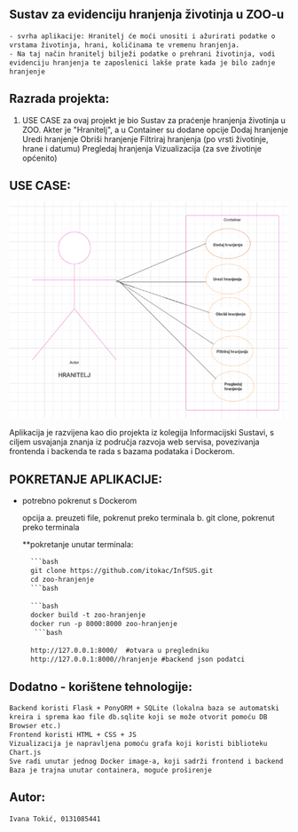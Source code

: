 ## Sustav za evidenciju hranjenja životinja u ZOO-u
    - svrha aplikacije: Hranitelj će moći unositi i ažurirati podatke o vrstama životinja, hrani, količinama te vremenu hranjenja.
    - Na taj način hranitelj bilježi podatke o prehrani životinja, vodi evidenciju hranjenja te zaposlenici lakše prate kada je bilo zadnje hranjenje

## Razrada projekta:
1. USE CASE za ovaj projekt je bio Sustav za praćenje hranjenja životinja u ZOO. Akter je "Hranitelj", a u Container su dodane opcije
Dodaj hranjenje
Uredi hranjenje
Obriši hranjenje
Filtriraj hranjenja (po vrsti životinje, hrane i datumu)
Pregledaj hranjenja
Vizualizacija (za sve životinje općenito)

## USE CASE:
![usecase](https://raw.githubusercontent.com/itokac/InfSUS/main/frontend/dodaci/usecase.png)

Aplikacija je razvijena kao dio projekta iz kolegija Informacijski Sustavi, s ciljem usvajanja znanja iz područja razvoja web servisa, 
povezivanja frontenda i backenda te rada s bazama podataka i Dockerom.

## POKRETANJE APLIKACIJE:

- potrebno pokrenut s Dockerom

    opcija 
        a. preuzeti file, pokrenut preko terminala
        b. git clone, pokrenut preko terminala

    **pokretanje unutar terminala:

        ```bash
        git clone https://github.com/itokac/InfSUS.git
        cd zoo-hranjenje
        ```bash

        ```bash
        docker build -t zoo-hranjenje
        docker run -p 8000:8000 zoo-hranjenje
         ```bash
         
        http://127.0.0.1:8000/  #otvara u pregledniku
        http://127.0.0.1:8000//hranjenje #backend json podatci

## Dodatno - korištene tehnologije:
    Backend koristi Flask + PonyORM + SQLite (lokalna baza se automatski kreira i sprema kao file db.sqlite koji se može otvorit pomoću DB Browser etc.)
    Frontend koristi HTML + CSS + JS 
    Vizualizacija je napravljena pomoću grafa koji koristi biblioteku Chart.js
    Sve radi unutar jednog Docker image-a, koji sadrži frontend i backend
    Baza je trajna unutar containera, moguće proširenje


## Autor: 
    Ivana Tokić, 0131085441